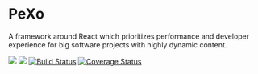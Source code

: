 # PeXo

A framework around React which prioritizes performance and developer experience for big software projects with highly dynamic content.

![](https://img.shields.io/npm/l/@pexo/core.svg)
[![](https://img.shields.io/npm/v/@pexo/core.svg)](https://www.npmjs.com/package/@pexo/core)
[![Build Status](https://travis-ci.org/garthenweb/pexo.svg?branch=master)](https://travis-ci.org/garthenweb/pexo)
[![Coverage Status](https://coveralls.io/repos/github/garthenweb/pexo/badge.svg?branch=master)](https://coveralls.io/github/garthenweb/pexo?branch=master)

